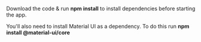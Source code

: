 

Download the code & run **npm install** to install dependencies before starting the app.

You'll also need to install Material UI as a dependency. To do this run **npm install @material-ui/core**
